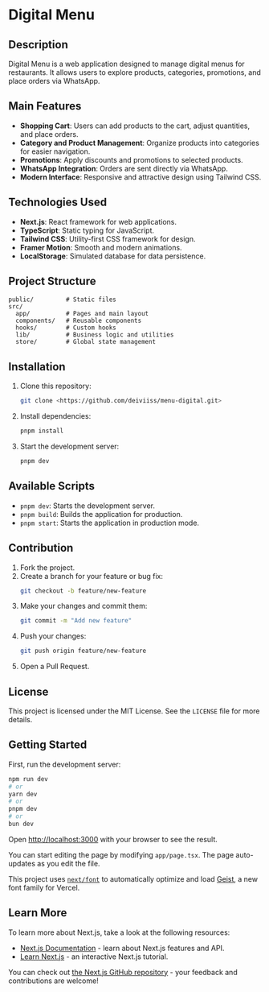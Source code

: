 # Digital Menu

## Description

Digital Menu is a web application designed to manage digital menus for restaurants. It allows users to explore products, categories, promotions, and place orders via WhatsApp.

## Main Features

- **Shopping Cart**: Users can add products to the cart, adjust quantities, and place orders.
- **Category and Product Management**: Organize products into categories for easier navigation.
- **Promotions**: Apply discounts and promotions to selected products.
- **WhatsApp Integration**: Orders are sent directly via WhatsApp.
- **Modern Interface**: Responsive and attractive design using Tailwind CSS.

## Technologies Used

- **Next.js**: React framework for web applications.
- **TypeScript**: Static typing for JavaScript.
- **Tailwind CSS**: Utility-first CSS framework for design.
- **Framer Motion**: Smooth and modern animations.
- **LocalStorage**: Simulated database for data persistence.

## Project Structure

```
public/         # Static files
src/
  app/          # Pages and main layout
  components/   # Reusable components
  hooks/        # Custom hooks
  lib/          # Business logic and utilities
  store/        # Global state management
```

## Installation

1. Clone this repository:
   ```bash
   git clone <https://github.com/deiviiss/menu-digital.git>
   ```
2. Install dependencies:
   ```bash
   pnpm install
   ```
3. Start the development server:
   ```bash
   pnpm dev
   ```

## Available Scripts

- `pnpm dev`: Starts the development server.
- `pnpm build`: Builds the application for production.
- `pnpm start`: Starts the application in production mode.

## Contribution

1. Fork the project.
2. Create a branch for your feature or bug fix:
   ```bash
   git checkout -b feature/new-feature
   ```
3. Make your changes and commit them:
   ```bash
   git commit -m "Add new feature"
   ```
4. Push your changes:
   ```bash
   git push origin feature/new-feature
   ```
5. Open a Pull Request.

## License

This project is licensed under the MIT License. See the `LICENSE` file for more details.

## Getting Started

First, run the development server:

```bash
npm run dev
# or
yarn dev
# or
pnpm dev
# or
bun dev
```

Open [http://localhost:3000](http://localhost:3000) with your browser to see the result.

You can start editing the page by modifying `app/page.tsx`. The page auto-updates as you edit the file.

This project uses [`next/font`](https://nextjs.org/docs/app/building-your-application/optimizing/fonts) to automatically optimize and load [Geist](https://vercel.com/font), a new font family for Vercel.

## Learn More

To learn more about Next.js, take a look at the following resources:

- [Next.js Documentation](https://nextjs.org/docs) - learn about Next.js features and API.
- [Learn Next.js](https://nextjs.org/learn) - an interactive Next.js tutorial.

You can check out [the Next.js GitHub repository](https://github.com/vercel/next.js) - your feedback and contributions are welcome!
